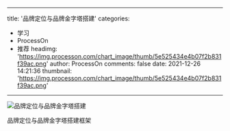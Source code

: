 
---
title: '品牌定位与品牌金字塔搭建'
categories: 
 - 学习
 - ProcessOn
 - 推荐
headimg: 'https://img.processon.com/chart_image/thumb/5e525434e4b07f2b831f39ac.png'
author: ProcessOn
comments: false
date: 2021-12-26 14:21:36
thumbnail: 'https://img.processon.com/chart_image/thumb/5e525434e4b07f2b831f39ac.png'
---

<div>   
<img class="thumb" alt="品牌定位与品牌金字塔搭建" src="https://img.processon.com/chart_image/thumb/5e525434e4b07f2b831f39ac.png" referrerpolicy="no-referrer">
<p>品牌定位与品牌金字塔搭建框架</p>  
</div>
            